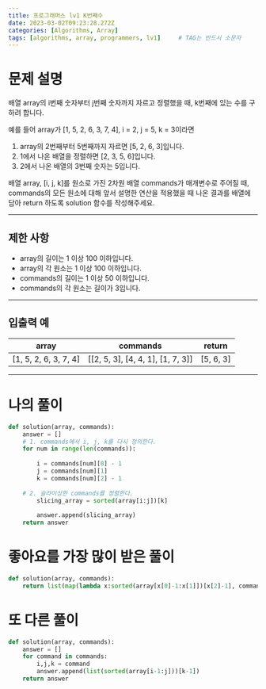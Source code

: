 ```yaml
---
title: 프로그래머스 lv1 K번째수
date: 2023-03-02T09:23:28.272Z
categories: [Algorithms, Array]
tags: [algorithms, array, programmers, lv1]		# TAG는 반드시 소문자
---
```


# 문제 설명
배열 array의 i번째 숫자부터 j번째 숫자까지 자르고 정렬했을 때, k번째에 있는 수를 구하려 합니다.

예를 들어 array가 [1, 5, 2, 6, 3, 7, 4], i = 2, j = 5, k = 3이라면

1. array의 2번째부터 5번째까지 자르면 [5, 2, 6, 3]입니다.
2. 1에서 나온 배열을 정렬하면 [2, 3, 5, 6]입니다.
3. 2에서 나온 배열의 3번째 숫자는 5입니다.

배열 array, [i, j, k]를 원소로 가진 2차원 배열 commands가 매개변수로 주어질 때, commands의 모든 원소에 대해 앞서 설명한 연산을 적용했을 때 나온 결과를 배열에 담아 return 하도록 solution 함수를 작성해주세요.

---

## 제한 사항
* array의 길이는 1 이상 100 이하입니다.
* array의 각 원소는 1 이상 100 이하입니다.
* commands의 길이는 1 이상 50 이하입니다.
* commands의 각 원소는 길이가 3입니다.

---

## 입출력 예

|array	|commands	|return|
|----------|----------|----------|
|[1, 5, 2, 6, 3, 7, 4]| \[[2, 5, 3], [4, 4, 1], [1, 7, 3]] |	[5, 6, 3]|

---

# 나의 풀이
```python
def solution(array, commands):
    answer = []
    # 1. commands에서 i, j, k를 다시 정의한다.
    for num in range(len(commands)):
        
        i = commands[num][0] - 1
        j = commands[num][1]
        k = commands[num][2] - 1
        
    # 2. 슬라이싱한 commands를 정렬한다.
        slicing_array = sorted(array[i:j])[k]
        
        answer.append(slicing_array)   
    return answer
```

# 좋아요를 가장 많이 받은 풀이
```python
def solution(array, commands):
    return list(map(lambda x:sorted(array[x[0]-1:x[1]])[x[2]-1], commands))
```

# 또 다른 풀이
```python
def solution(array, commands):
    answer = []
    for command in commands:
        i,j,k = command
        answer.append(list(sorted(array[i-1:j]))[k-1])
    return answer
```